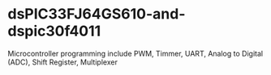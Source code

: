 # dsPIC33FJ64GS610-and-dspic30f4011
Microcontroller programming include PWM, Timmer, UART, Analog to Digital (ADC), Shift Register,  Multiplexer
